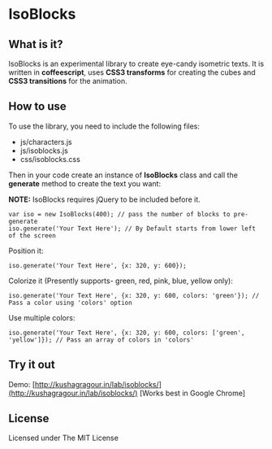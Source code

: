 IsoBlocks
=========

What is it?
-----------

IsoBlocks is an experimental library to create eye-candy isometric texts. It is written in **coffeescript**, uses **CSS3 transforms** for creating the cubes and **CSS3 transitions** for the animation.

How to use
-----

To use the library, you need to include the following files:
* js/characters.js
* js/isoblocks.js
* css/isoblocks.css

Then in your code create an instance of **IsoBlocks** class and call the **generate** method to create the text you want:

**NOTE:** IsoBlocks requires jQuery to be included before it.

```
var iso = new IsoBlocks(400); // pass the number of blocks to pre-generate
iso.generate('Your Text Here'); // By Default starts from lower left of the screen
```

Position it:
```
iso.generate('Your Text Here', {x: 320, y: 600});
```

Colorize it (Presently supports- green, red, pink, blue, yellow only):
```
iso.generate('Your Text Here', {x: 320, y: 600, colors: 'green'}); // Pass a color using 'colors' option
```

Use multiple colors:
```
iso.generate('Your Text Here', {x: 320, y: 600, colors: ['green', 'yellow']}); // Pass an array of colors in 'colors'
```

Try it out
------------
Demo: [http://kushagragour.in/lab/isoblocks/](http://kushagragour.in/lab/isoblocks/)
[Works best in Google Chrome]


License
-------

Licensed under The MIT License



